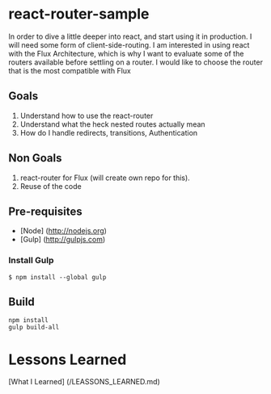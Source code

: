 # react-router-sample
In order to dive a little deeper into react, and start using it in production. I will need some form of client-side-routing. I am interested in using react with the Flux Architecture, which is why I want to evaluate some of the routers available before settling on a router. I would like to choose the router that is the most compatible with Flux

## Goals
1. Understand how to use the react-router
2. Understand what the heck nested routes actually mean
3. How do I handle redirects, transitions, Authentication

## Non Goals
1. react-router for Flux (will create own repo for this). 
2. Reuse of the code

## Pre-requisites
* [Node] (http://nodejs.org) 
* [Gulp] (http://gulpjs.com)

### Install Gulp
```
$ npm install --global gulp
```

## Build
```
npm install
gulp build-all
```

# Lessons Learned
[What I Learned] (/LEASSONS_LEARNED.md)
